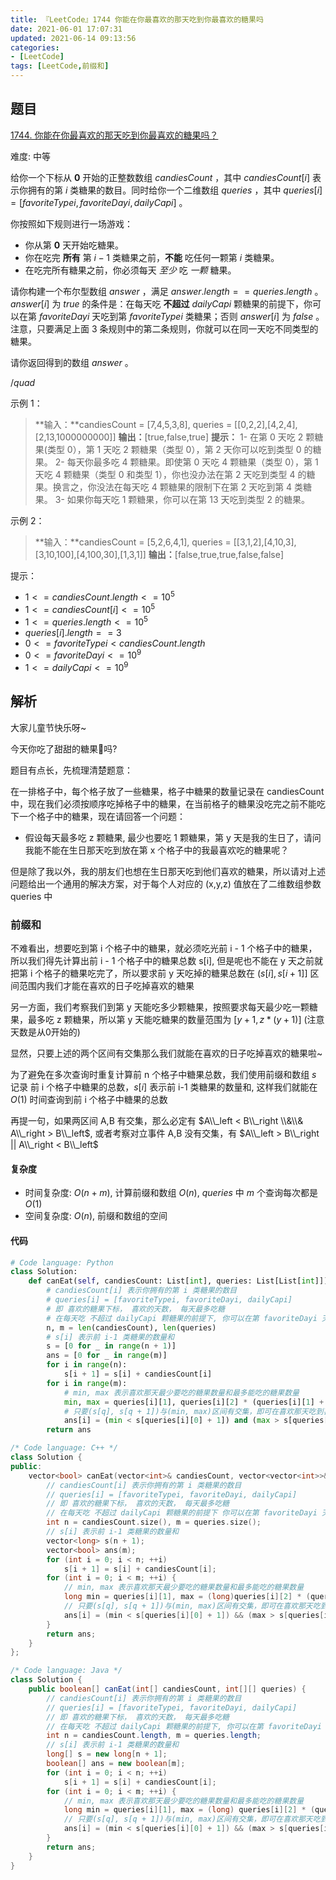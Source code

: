 ```yaml
---
title: 『LeetCode』1744 你能在你最喜欢的那天吃到你最喜欢的糖果吗
date: 2021-06-01 17:07:31
updated: 2021-06-14 09:13:56
categories:
- [LeetCode]
tags: [LeetCode,前缀和]
---
```


## 题目

[1744. 你能在你最喜欢的那天吃到你最喜欢的糖果吗？](https://leetcode-cn.com/problems/can-you-eat-your-favorite-candy-on-your-favorite-day/)

难度: 中等

<!--more-->

给你一个下标从 **0** 开始的正整数数组 $candiesCount$ ，其中 $candiesCount[i]$ 表示你拥有的第 $i$ 类糖果的数目。同时给你一个二维数组 $queries$ ，其中 $queries[i] = [favoriteTypei, favoriteDayi, dailyCapi]$ 。

你按照如下规则进行一场游戏：

- 你从第 **0** 天开始吃糖果。
- 你在吃完 **所有** 第 $i - 1$ 类糖果之前，**不能** 吃任何一颗第 $i$ 类糖果。
- 在吃完所有糖果之前，你必须每天 $至少$ 吃 $一颗$ 糖果。
  
请你构建一个布尔型数组 $answer$ ，满足 $answer.length == queries.length$ 。$answer[i]$ 为 $true$ 的条件是：在每天吃 **不超过** $dailyCapi$ 颗糖果的前提下，你可以在第 $favoriteDayi$ 天吃到第 $favoriteTypei$ 类糖果；否则 $answer[i]$ 为 $false$ 。注意，只要满足上面 3 条规则中的第二条规则，你就可以在同一天吃不同类型的糖果。

请你返回得到的数组 $answer$ 。

$/quad$

示例 1：

> **输入：**candiesCount = [7,4,5,3,8], queries = [[0,2,2],[4,2,4],[2,13,1000000000]]
> **输出：**[true,false,true]
> **提示：**
> 1- 在第 0 天吃 2 颗糖果(类型 0），第 1 天吃 2 颗糖果（类型 0），第 2 天你可以吃到类型 0 的糖果。
> 2- 每天你最多吃 4 颗糖果。即使第 0 天吃 4 颗糖果（类型 0），第 1 天吃 4 颗糖果（类型 0 和类型 1），你也没办法在第 2 天吃到类型 4 的糖果。换言之，你没法在每天吃 4 颗糖果的限制下在第 2 天吃到第 4 类糖果。
> 3- 如果你每天吃 1 颗糖果，你可以在第 13 天吃到类型 2 的糖果。

示例 2：

> **输入：**candiesCount = [5,2,6,4,1], queries = [[3,1,2],[4,10,3],[3,10,100],[4,100,30],[1,3,1]]
> **输出：**[false,true,true,false,false]

提示：

- $1 <= candiesCount.length <= 10^5$
- $1 <= candiesCount[i] <= 10^5$
- $1 <= queries.length <= 10^5$
- $queries[i].length == 3$
- $0 <= favoriteTypei < candiesCount.length$
- $0 <= favoriteDayi <= 10^9$
- $1 <= dailyCapi <= 10^9$

## 解析

大家儿童节快乐呀~  

今天你吃了甜甜的糖果🍭吗?

题目有点长，先梳理清楚题意：

在一排格子中，每个格子放了一些糖果，格子中糖果的数量记录在 candiesCount 中，现在我们必须按顺序吃掉格子中的糖果，在当前格子的糖果没吃完之前不能吃下一个格子中的糖果，现在请回答一个问题：

- 假设每天最多吃 z 颗糖果, 最少也要吃 1 颗糖果，第 y 天是我的生日了，请问我能不能在生日那天吃到放在第 x 个格子中的我最喜欢吃的糖果呢？

但是除了我以外，我的朋友们也想在生日那天吃到他们喜欢的糖果，所以请对上述问题给出一个通用的解决方案，对于每个人对应的 (x,y,z) 值放在了二维数组参数 queries 中

### 前缀和

不难看出，想要吃到第 i 个格子中的糖果，就必须吃光前 i - 1 个格子中的糖果，所以我们得先计算出前 i - 1 个格子中的糖果总数 s[i], 但是呢也不能在 y 天之前就把第 i 个格子的糖果吃完了，所以要求前 y 天吃掉的糖果总数在 $(s[i],s[i + 1]]$ 区间范围内我们才能在喜欢的日子吃掉喜欢的糖果

另一方面，我们考察我们到第 y 天能吃多少颗糖果，按照要求每天最少吃一颗糖果，最多吃 z 颗糖果，所以第 y 天能吃糖果的数量范围为 $[y+1,z * (y+1)]$ (注意天数是从0开始的)

显然，只要上述的两个区间有交集那么我们就能在喜欢的日子吃掉喜欢的糖果啦~

为了避免在多次查询时重复计算前 n 个格子中糖果总数，我们使用前缀和数组 $s$ 记录 前 i 个格子中糖果的总数，$s[i]$ 表示前 i-1 类糖果的数量和, 这样我们就能在 $O(1)$ 时间查询到前 i 个格子中糖果的总数

再提一句，如果两区间 A,B 有交集，那么必定有 $A\\_left < B\\_right \\&\\& A\\_right > B\\_left$, 或者考察对立事件 A,B 没有交集，有 $A\\_left > B\\_right || A\\_right < B\\_left$

#### 复杂度

- 时间复杂度: $O(n+m)$, 计算前缀和数组 $O(n)$, $queries$ 中 $m$ 个查询每次都是 $O(1)$
- 空间复杂度: $O(n)$, 前缀和数组的空间

#### 代码

```python
# Code language: Python
class Solution:
    def canEat(self, candiesCount: List[int], queries: List[List[int]]) -> List[bool]:
        # candiesCount[i] 表示你拥有的第 i 类糖果的数目
        # queries[i] = [favoriteTypei, favoriteDayi, dailyCapi]
        # 即 喜欢的糖果下标， 喜欢的天数， 每天最多吃糖
        # 在每天吃 不超过 dailyCapi 颗糖果的前提下, 你可以在第 favoriteDayi 天吃到第 favoriteTypei 类糖果
        n, m = len(candiesCount), len(queries)
        # s[i] 表示前 i-1 类糖果的数量和
        s = [0 for _ in range(n + 1)]
        ans = [0 for _ in range(m)]
        for i in range(n):
            s[i + 1] = s[i] + candiesCount[i]
        for i in range(m):
            # min, max 表示喜欢那天最少要吃的糖果数量和最多能吃的糖果数量
            min, max = queries[i][1], queries[i][2] * (queries[i][1] + 1)
            # 只要(s[q], s[q + 1])与(min, max)区间有交集，即可在喜欢那天吃到喜欢的糖果
            ans[i] = (min < s[queries[i][0] + 1]) and (max > s[queries[i][0]])
        return ans
```

```cpp
/* Code language: C++ */
class Solution {
public:
    vector<bool> canEat(vector<int>& candiesCount, vector<vector<int>>& queries) {
        // candiesCount[i] 表示你拥有的第 i 类糖果的数目
        // queries[i] = [favoriteTypei, favoriteDayi, dailyCapi]
        // 即 喜欢的糖果下标， 喜欢的天数， 每天最多吃糖
        // 在每天吃 不超过 dailyCapi 颗糖果的前提下 你可以在第 favoriteDayi 天吃到第 favoriteTypei 类糖果
        int n = candiesCount.size(), m = queries.size();
        // s[i] 表示前 i-1 类糖果的数量和
        vector<long> s(n + 1);
        vector<bool> ans(m);
        for (int i = 0; i < n; ++i)
            s[i + 1] = s[i] + candiesCount[i];
        for (int i = 0; i < m; ++i) {
            // min, max 表示喜欢那天最少要吃的糖果数量和最多能吃的糖果数量
            long min = queries[i][1], max = (long)queries[i][2] * (queries[i][1] + 1);
            // 只要(s[q], s[q + 1])与(min, max)区间有交集，即可在喜欢那天吃到喜欢的糖果
            ans[i] = (min < s[queries[i][0] + 1]) && (max > s[queries[i][0]]);
        }
        return ans;
    }
};
```

```java
/* Code language: Java */
class Solution {
    public boolean[] canEat(int[] candiesCount, int[][] queries) {
        // candiesCount[i] 表示你拥有的第 i 类糖果的数目
        // queries[i] = [favoriteTypei, favoriteDayi, dailyCapi]
        // 即 喜欢的糖果下标， 喜欢的天数， 每天最多吃糖
        // 在每天吃 不超过 dailyCapi 颗糖果的前提下, 你可以在第 favoriteDayi 天吃到第 favoriteTypei 类糖果
        int n = candiesCount.length, m = queries.length;
        // s[i] 表示前 i-1 类糖果的数量和
        long[] s = new long[n + 1];
        boolean[] ans = new boolean[m];
        for (int i = 0; i < n; ++i)
            s[i + 1] = s[i] + candiesCount[i];
        for (int i = 0; i < m; ++i) {
            // min, max 表示喜欢那天最少要吃的糖果数量和最多能吃的糖果数量
            long min = queries[i][1], max = (long) queries[i][2] * (queries[i][1] + 1);
            // 只要(s[q], s[q + 1])与(min, max)区间有交集，即可在喜欢那天吃到喜欢的糖果
            ans[i] = (min < s[queries[i][0] + 1]) && (max > s[queries[i][0]]);
        }
        return ans;
    }
}
```

